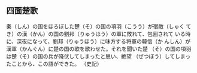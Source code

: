 ## 四面楚歌


 秦（しん）の国をほろぼした楚（そ）の国の項羽（こうう）が宿敵（しゅく
 てき）の漢（かん）の国の劉邦（りゅうほう）の軍に敗れて、包囲されて
 いる時に、深夜になって、劉邦（りゅうほう）に味方する将軍の韓信（か
 んしん）が漢軍（かんぐん）に楚の国の歌を歌わせた。それを聞いた楚
 （そ）の国の項羽は楚（そ）の国の兵が降伏してしまったと思い、絶望
 （ぜつぼう）してしまったことから、この語ができた。
 （史記）
